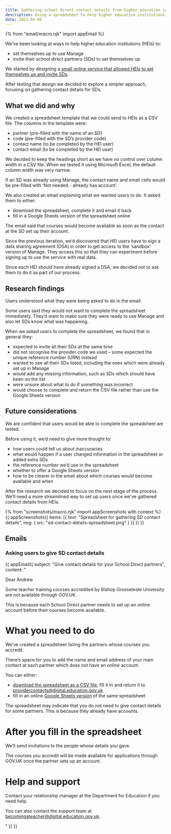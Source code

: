 ```yaml
---
title: Gathering school direct contact details from higher education institutions
description: Using a spreadsheet to help higher education institutions invite their school direct partners to use  Manage
date: 2021-04-08
---
```


{% from "email/macro.njk" import appEmail %}

We’ve been looking at ways to help higher education institutions (HEIs) to:

- set themselves up to use Manage
- invite their school direct partners (SDs) to set themselves up

We started by designing a [small online service that allowed HEIs to set themselves up and invite SDs](https://bat-design-history.netlify.app/manage-teacher-training-applications/self-service-registration/). 

After testing that design we decided to explore a simpler approach, focusing on gathering contact details for SDs.

## What we did and why

We created a spreadsheet template that we could send to HEIs as a CSV file. The columns in the template were:

- partner (pre-filled with the name of an SD) 
- code (pre-filled with the SD’s provider code)
- contact name (to be completed by the HEI user)
- contact email (to be completed by the HEI user)

We decided to keep the headings short as we have no control over column width in a CSV file. When we tested it using Microsoft Excel, the default column width was very narrow.

If an SD was already using Manage, the contact name and email cells would be pre-filled with ‘Not needed - already has account’. 

We also created an email explaining what we wanted users to do. It asked them to either: 

- download the spreadsheet, complete it and email it back
- fill in a Google Sheets version of the spreadsheet online

The email said that courses would become available as soon as the contact at the SD set up their account.

Since the previous iteration, we’d discovered that HEI users have to sign a data sharing agreement (DSA) in order to get access to the ‘sandbox’ version of Manage. They access this so that they can experiment before signing up to use the service with real data.

Since each HEI should have already signed a DSA, we decided not to ask them to do it as part of our process.

## Research findings

Users understood what they were being asked to do in the email.

Some users said they would not want to complete the spreadsheet immediately. They’d want to make sure they were ready to use Manage and also let SDs know what was happening.

When we asked users to complete the spreadsheet, we found that in general they: 

- expected to invite all their SDs at the same time
- did not recognise the provider code we used – some expected the unique reference number (URN) instead
- wanted to see all their SDs listed, including the ones which were already set up in Manage 
- would add any missing information, such as SDs which should have been on the list 
- were unsure about what to do if something was incorrect
- would choose to complete and return the CSV file rather than use the Google Sheets version

## Future considerations

We are confident that users would be able to complete the spreadsheet we tested. 

Before using it, we’d need to give more thought to: 

- how users could tell us about inaccuracies
- what would happen if a user changed information in the spreadsheet or added extra SDs
- the reference number we’d use in the spreadsheet
- whether to offer a Google Sheets version
- how to be clearer in the email about which courses would become available and when

After the research we decided to focus on the next stage of the process. We’ll need a more streamlined way to set up users once we've gathered contact details from HEIs.

{% from "screenshots/macro.njk" import appScreenshots with context %}
{{ appScreenshots({
  items: [{
    text: "Spreadsheet for gathering SD contact details",
    img: {
      src: "sd-contact-details-spreadsheet.png"
    }
  }]
}) }}

## Emails

### Asking users to give SD contact details

<!-- markdownlint-disable MD025 MD001 -->
{{ appEmail({
 subject: "Give contact details for your School Direct partners",
 content: "

Dear Andrew

Some teacher training courses accredited by Bishop Grosseteste University are not available through GOV.​UK.

This is because each School Direct partner needs to set up an online account before their courses become available.

# What you need to do

We’ve created a spreadsheet listing the partners whose courses you accredit.

There’s space for you to add the name and email address of your main contact at each partner which does not have an online account.

You can either:

- [download the spreadsheet as a CSV file](), fill it in and return it to providercontacts@digital.education.gov.uk
- fill in an online [Google Sheets version]() of the same spreadsheet

The spreadsheet may indicate that you do not need to give contact details for some partners. This is because they already have accounts.

# After you fill in the spreadsheet

We’ll send invitations to the people whose details you gave.

The courses you accredit will be made available for applications through GOV.​UK once the partner sets up an account.

# Help and support

Contact your relationship manager at the Department for Education if you need help.

You can also contact the support team at becomingateacher@digital.education.gov.uk.

 "
}) }}